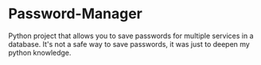 # Password-Manager
Python project that allows you to save passwords for multiple services in a database. It's not a safe way to save passwords, it was just to deepen my python knowledge.
